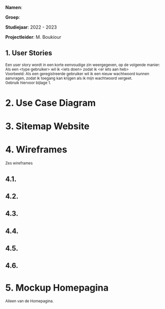 **Namen**:

**Groep**:

**Studiejaar**: 2022 - 2023

**Projectleider**: M. Boukiour

## 1. User Stories 
<sub>Een user story wordt in een korte eenvoudige zin weergegeven, op de
volgende manier:\
Als een \<type gebruiker\> wil ik \<iets doen\> zodat ik \<er iets aan
heb\>\
Voorbeeld: Als een geregistreerde gebruiker wil ik een nieuw wachtwoord
kunnen aanvragen, zodat ik toegang kan krijgen als ik mijn wachtwoord
vergeet.\
Gebruik hiervoor bijlage 1.<sub>


# 2. Use Case Diagram


# 3. Sitemap Website


# 4. Wireframes
<sub>Zes wireframes<sub>

## 4.1. 

## 4.2. 

## 4.3. 

## 4.4. 

## 4.5. 

## 4.6. 


# 5. Mockup Homepagina
<sub>Alleen van de Homepagina.<sub>
